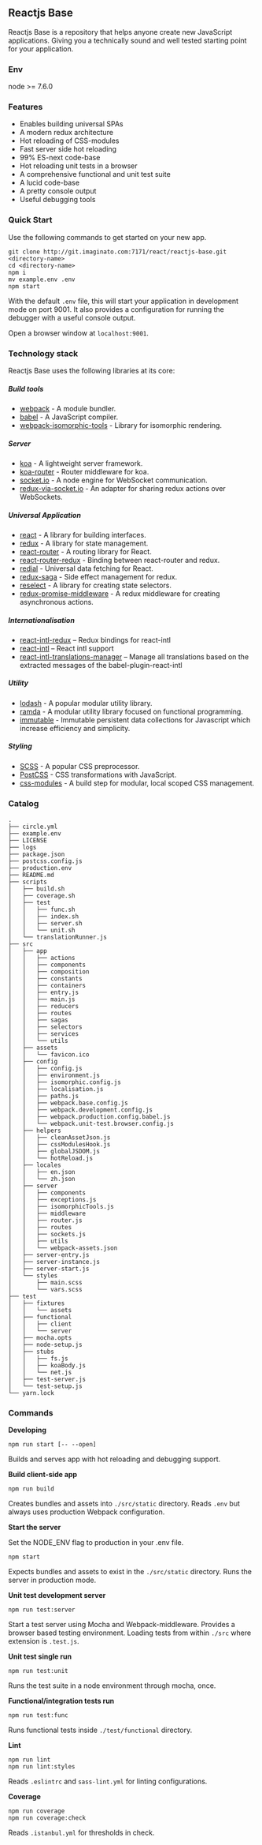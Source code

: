 ## Reactjs Base

Reactjs Base is a  repository that helps anyone create new JavaScript applications. Giving you a technically sound and well tested starting point for your application.

### Env
node >= 7.6.0

### Features

- Enables building universal SPAs
- A modern redux architecture
- Hot reloading of CSS-modules
- Fast server side hot reloading
- 99% ES-next code-base
- Hot reloading unit tests in a browser
- A comprehensive functional and unit test suite
- A lucid code-base
- A pretty console output
- Useful debugging tools

### Quick Start

Use the following commands to get started on your new app.

```
git clone http://git.imaginato.com:7171/react/reactjs-base.git <directory-name>
cd <directory-name>
npm i
mv example.env .env
npm start
```

With the default `.env` file, this will start your application in development mode on port 9001. It also provides a configuration for running the debugger with a useful console output.

Open a browser window at `localhost:9001`.

### Technology stack

Reactjs Base uses the following libraries at its core:

##### Build tools
- [webpack](https://webpack.github.io/) - A module bundler.
- [babel](http://babeljs.io/) - A JavaScript compiler.
- [webpack-isomorphic-tools](https://www.npmjs.com/package/webpack-isomorphic-tools) - Library for isomorphic rendering.

##### Server
- [koa](http://koajs.com/) - A lightweight server framework.
- [koa-router](https://github.com/alexmingoia/koa-router) - Router middleware for koa.
- [socket.io](http://socket.io/) - A node engine for WebSocket communication.
- [redux-via-socket.io](https://www.npmjs.com/package/redux-via-socket.io) - An adapter for sharing redux actions over WebSockets.

##### Universal Application
- [react](http://facebook.github.io/react/) - A library for building interfaces.
- [redux](http://redux.js.org/) - A library for state management.
- [react-router](https://github.com/reactjs/react-router) - A routing library for React.
- [react-router-redux](https://github.com/reactjs/react-router-redux) - Binding between react-router and redux.
- [redial](https://www.npmjs.com/package/redial) - Universal data fetching for React.
- [redux-saga](https://github.com/yelouafi/redux-saga) - Side effect management for redux.
- [reselect](https://github.com/reactjs/reselect) - A library for creating state selectors.
- [redux-promise-middleware](https://github.com/pburtchaell/redux-promise-middleware) - A redux middleware for creating asynchronous actions.

##### Internationalisation
- [react-intl-redux](https://github.com/ratson/react-intl-redux) – Redux bindings for react-intl
- [react-intl](https://github.com/yayoo/react-intl) – React intl support
- [react-intl-translations-manager](https://github.com/GertjanReynaert/react-intl-translations-manager) – Manage all translations based on the extracted messages of the babel-plugin-react-intl

##### Utility
- [lodash](http://lodash.com/) - A popular modular utility library.
- [ramda](http://ramdajs.com/) - A modular utility library focused on functional programming.
- [immutable](https://github.com/facebook/immutable-js) - Immutable persistent data collections for Javascript which increase efficiency and simplicity.

##### Styling
- [SCSS](http://sass-lang.com/guide) - A popular CSS preprocessor.
- [PostCSS](http://postcss.org/) - CSS transformations with JavaScript.
- [css-modules](https://github.com/css-modules/css-modules) - A build step for modular, local scoped CSS management.

### Catalog

```
.
├── circle.yml
├── example.env
├── LICENSE
├── logs
├── package.json
├── postcss.config.js
├── production.env
├── README.md
├── scripts
│   ├── build.sh
│   ├── coverage.sh
│   ├── test
│   │   ├── func.sh
│   │   ├── index.sh
│   │   ├── server.sh
│   │   └── unit.sh
│   └── translationRunner.js
├── src
│   ├── app
│   │   ├── actions
│   │   ├── components
│   │   ├── composition
│   │   ├── constants
│   │   ├── containers
│   │   ├── entry.js
│   │   ├── main.js
│   │   ├── reducers
│   │   ├── routes
│   │   ├── sagas
│   │   ├── selectors
│   │   ├── services
│   │   └── utils
│   ├── assets
│   │   └── favicon.ico
│   ├── config
│   │   ├── config.js
│   │   ├── environment.js
│   │   ├── isomorphic.config.js
│   │   ├── localisation.js
│   │   ├── paths.js
│   │   ├── webpack.base.config.js
│   │   ├── webpack.development.config.js
│   │   ├── webpack.production.config.babel.js
│   │   └── webpack.unit-test.browser.config.js
│   ├── helpers
│   │   ├── cleanAssetJson.js
│   │   ├── cssModulesHook.js
│   │   ├── globalJSDOM.js
│   │   └── hotReload.js
│   ├── locales
│   │   ├── en.json
│   │   └── zh.json
│   ├── server
│   │   ├── components
│   │   ├── exceptions.js
│   │   ├── isomorphicTools.js
│   │   ├── middleware
│   │   ├── router.js
│   │   ├── routes
│   │   ├── sockets.js
│   │   ├── utils
│   │   └── webpack-assets.json
│   ├── server-entry.js
│   ├── server-instance.js
│   ├── server-start.js
│   └── styles
│       ├── main.scss
│       └── vars.scss
├── test
│   ├── fixtures
│   │   └── assets
│   ├── functional
│   │   ├── client
│   │   └── server
│   ├── mocha.opts
│   ├── node-setup.js
│   ├── stubs
│   │   ├── fs.js
│   │   ├── koaBody.js
│   │   └── net.js
│   ├── test-server.js
│   └── test-setup.js
└── yarn.lock

```

### Commands

**Developing**

```
npm run start [-- --open]
```

Builds and serves app with hot reloading and debugging support.

**Build client-side app**

```
npm run build
```

Creates bundles and assets into `./src/static` directory. Reads `.env` but always uses production Webpack configuration.

**Start the server**

Set the NODE_ENV flag to production in your .env file.

```
npm start
```

Expects bundles and assets to exist in the `./src/static` directory. Runs the server in production mode.

**Unit test development server**

```
npm run test:server
```

Start a test server using Mocha and Webpack-middleware. Provides a browser based testing environment. Loading tests from within `./src` where extension is `.test.js`.


**Unit test single run**

```
npm run test:unit
```

Runs the test suite in a node environment through mocha, once.

**Functional/integration tests run**

```
npm run test:func
```

Runs functional tests inside `./test/functional` directory.

**Lint**

```
npm run lint
npm run lint:styles
```

Reads `.eslintrc` and `sass-lint.yml` for linting configurations.

**Coverage**

```
npm run coverage
npm run coverage:check
```

Reads `.istanbul.yml` for thresholds in check.
